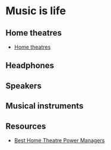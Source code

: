 # Music is life

## Home theatres

- [Home theatres](home-theatres/how-to-power-home-theater-speakers.md)

## Headphones

## Speakers

## Musical instruments

## Resources

- [Best Home Theatre Power Managers](https://audioinspects.com/home-theatre-power-managers/)

